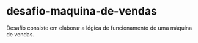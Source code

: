 # desafio-maquina-de-vendas
Desafio consiste em elaborar a lógica de funcionamento de uma máquina de vendas.
